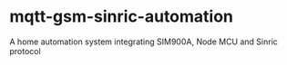 # mqtt-gsm-sinric-automation
A home automation system integrating SIM900A, Node MCU and Sinric protocol
